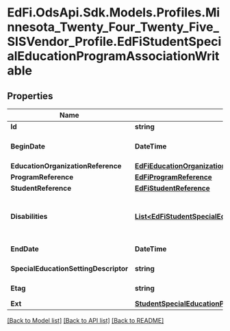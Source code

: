 # EdFi.OdsApi.Sdk.Models.Profiles.Minnesota_Twenty_Four_Twenty_Five_SISVendor_Profile.EdFiStudentSpecialEducationProgramAssociationWritable

## Properties

Name | Type | Description | Notes
------------ | ------------- | ------------- | -------------
**Id** | **string** |  | [optional] 
**BeginDate** | **DateTime** | The earliest date the student is involved with the program. Typically, this is the date the student becomes eligible for the program. | 
**EducationOrganizationReference** | [**EdFiEducationOrganizationReference**](EdFiEducationOrganizationReference.md) |  | 
**ProgramReference** | [**EdFiProgramReference**](EdFiProgramReference.md) |  | 
**StudentReference** | [**EdFiStudentReference**](EdFiStudentReference.md) |  | 
**Disabilities** | [**List&lt;EdFiStudentSpecialEducationProgramAssociationDisabilityWritable&gt;**](EdFiStudentSpecialEducationProgramAssociationDisabilityWritable.md) | An unordered collection of studentSpecialEducationProgramAssociationDisabilities. The disability condition(s) that best describes an individual&#39;s impairment, as related to special education services received. | [optional] 
**EndDate** | **DateTime** | The month, day, and year on which the Student exited the Program or stopped receiving services. | [optional] 
**SpecialEducationSettingDescriptor** | **string** | The major instructional setting (more than 50 percent of a student&#39;s special education program). | [optional] 
**Etag** | **string** | A unique system-generated value that identifies the version of the resource. | [optional] 
**Ext** | [**StudentSpecialEducationProgramAssociationExtensionsWritable**](StudentSpecialEducationProgramAssociationExtensionsWritable.md) |  | [optional] 

[[Back to Model list]](../README.md#documentation-for-models) [[Back to API list]](../README.md#documentation-for-api-endpoints) [[Back to README]](../README.md)

